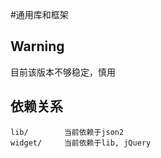 #通用库和框架

## Warning

目前该版本不够稳定，慎用 

## 依赖关系

    lib/        当前依赖于json2
    widget/     当前依赖于lib, jQuery
